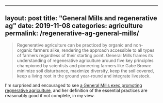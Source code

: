 ---
layout: post
title: "General Mills and regenerative ag"
date: 2019-11-08
categories: agriculture
permalink: /regenerative-ag-general-mills/
----

> Regenerative agriculture can be practiced by organic and non-organic farmers alike, rendering the approach accessible to all types of farmers regardless of their starting point. General Mills frames its understanding of regenerative agriculture around five key principles championed by scientists and pioneering farmers like Gabe Brown: minimize soil disturbance, maximize diversity, keep the soil covered, keep a living root in the ground year-round and integrate livestock.

I'm surprised and encouraged to see [a General Mills exec promoting regnerative agriculture](https://www.fooddive.com/news/how-regenerative-agriculture-and-organic-farming-helps-the-earth/565970/), and her definition of the essential practices are reasonably good if not complete, in my view. 
